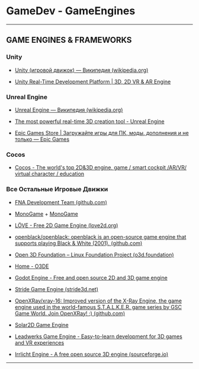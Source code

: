 # GameDev - GameEngines

---

## GAME ENGINES & FRAMEWORKS

### Unity

* [Unity (игровой движок) — Википедия (wikipedia.org)](https://ru.wikipedia.org/wiki/Unity_(%D0%B8%D0%B3%D1%80%D0%BE%D0%B2%D0%BE%D0%B9_%D0%B4%D0%B2%D0%B8%D0%B6%D0%BE%D0%BA))

* [Unity Real-Time Development Platform | 3D, 2D VR & AR Engine](https://unity.com/)

### Unreal Engine

* [Unreal Engine — Википедия (wikipedia.org)](https://ru.wikipedia.org/wiki/Unreal_Engine)

* [The most powerful real-time 3D creation tool - Unreal Engine](https://www.unrealengine.com/en-US/)

* [Epic Games Store | Загружайте игры для ПК, моды, дополнения и не только — Epic Games](https://store.epicgames.com/ru/)

### Cocos

* [Cocos - The world's top 2D&3D engine, game / smart cockpit /AR/VR/ virtual character / education](https://www.cocos.com/en)

### Все Остальные Игровые Движки

* [FNA Development Team (github.com)](https://github.com/FNA-XNA)

* [MonoGame](https://www.monogame.net/) + [MonoGame](https://www.monogame.org/)

* [LÖVE - Free 2D Game Engine (love2d.org)](http://www.love2d.org/)

* [openblack/openblack: openblack is an open-source game engine that supports playing Black & White (2001). (github.com)](https://github.com/openblack/openblack)

* [Open 3D Foundation – Linux Foundation Project (o3d.foundation)](https://o3d.foundation/)

* [Home - O3DE](https://o3de.org/)

* [Godot Engine - Free and open source 2D and 3D game engine](https://godotengine.org/)

* [Stride Game Engine (stride3d.net)](https://www.stride3d.net/)

* [OpenXRay/xray-16: Improved version of the X-Ray Engine, the game engine used in the world-famous S.T.A.L.K.E.R. game series by GSC Game World. Join OpenXRay! ;) (github.com)](https://github.com/OpenXRay/xray-16)

* [Solar2D Game Engine](https://solar2d.com/)

* [Leadwerks Game Engine - Easy-to-learn development for 3D games and VR experiences](https://www.leadwerks.com/)

* [Irrlicht Engine - A free open source 3D engine (sourceforge.io)](https://irrlicht.sourceforge.io/)

---
